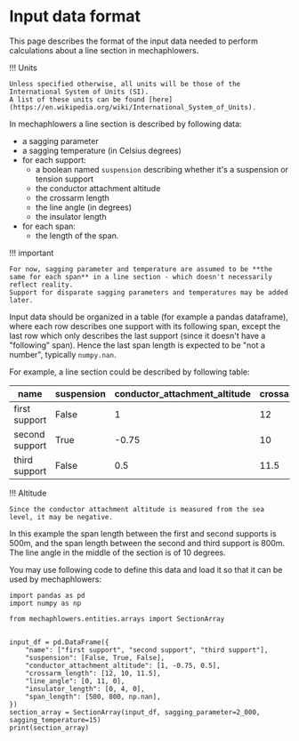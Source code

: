 # Input data format

This page describes the format of the input data needed to perform calculations about a line section in mechaphlowers.

!!! Units

    Unless specified otherwise, all units will be those of the International System of Units (SI).
    A list of these units can be found [here](https://en.wikipedia.org/wiki/International_System_of_Units).

In mechaphlowers a line section is described by following data:

- a sagging parameter
- a sagging temperature (in Celsius degrees)
- for each support:
    - a boolean named `suspension` describing whether it's a suspension or tension support
    - the conductor attachment altitude
    - the crossarm length
    - the line angle (in degrees)
    - the insulator length
- for each span:
    - the length of the span.

!!! important

    For now, sagging parameter and temperature are assumed to be **the same for each span** in a line section - which doesn't necessarily reflect reality.
    Support for disparate sagging parameters and temperatures may be added later.

Input data should be organized in a table (for example a pandas dataframe), where each row describes one support with its following span, except the last row which only describes the last support (since it doesn't have a "following" span). Hence the last span length is expected to be "not a number", typically `numpy.nan`.

For example, a line section could be described by following table:

|name|suspension|conductor_attachment_altitude|crossarm_length|line_angle|insulator_length|span_length|
|---------------|------|----|---|--|--|------|
|first support  |False |1     |12   |0  |0 |500   |
|second support |True  |-0.75 |10   |11 |4 |800   |
|third support  |False |0.5   |11.5 |0  |0 |      |

!!! Altitude

    Since the conductor attachment altitude is measured from the sea level, it may be negative.

In this example the span length between the first and second supports is 500m, and the span length between the second and third support is 800m. The line angle in the middle of the section is of 10 degrees.

You may use following code to define this data and load it so that it can be used by mechaphlowers:

    import pandas as pd
    import numpy as np

    from mechaphlowers.entities.arrays import SectionArray


    input_df = pd.DataFrame({
        "name": ["first support", "second support", "third support"],
        "suspension": [False, True, False],
        "conductor_attachment_altitude": [1, -0.75, 0.5],
        "crossarm_length": [12, 10, 11.5],
        "line_angle": [0, 11, 0],
        "insulator_length": [0, 4, 0],
        "span_length": [500, 800, np.nan],
    })
    section_array = SectionArray(input_df, sagging_parameter=2_000, sagging_temperature=15)
    print(section_array)
